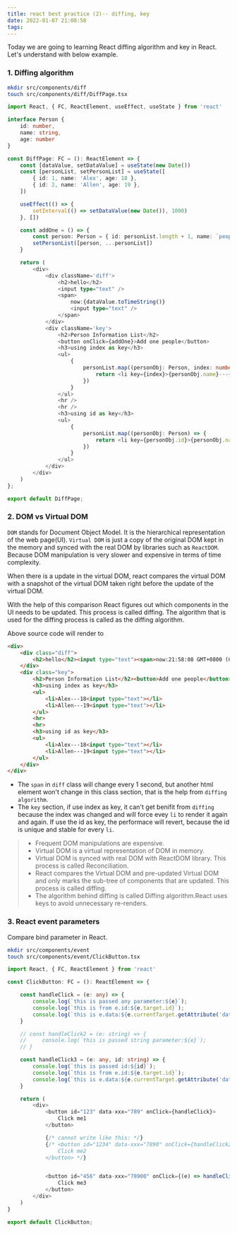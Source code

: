 ```yaml
---
title: react best practice (2)-- diffing, key
date: 2022-01-07 21:08:58
tags:
---
```

Today we are going to learning React diffing algorithm and key in React.  Let's understand with below example.
### 1. Diffing algorithm
```bash
mkdir src/components/diff
touch src/components/diff/DiffPage.tsx
```

```typescript
import React, { FC, ReactElement, useEffect, useState } from 'react'

interface Person {
    id: number,
    name: string,
    age: number
}

const DiffPage: FC = (): ReactElement => {
    const [dataValue, setDataValue] = useState(new Date())
    const [personList, setPersonList] = useState([
        { id: 1, name: 'Alex', age: 18 },
        { id: 2, name: 'Allen', age: 19 },
    ])

    useEffect(() => {
        setInterval(() => setDataValue(new Date()), 1000)
    }, [])

    const addOne = () => {
        const person: Person = { id: personList.length + 1, name: `people ${personList.length}`, age: 20 + personList.length }
        setPersonList([person, ...personList])
    }

    return (
        <div>
            <div className='diff'>
                <h2>hello</h2>
                <input type="text" />
                <span>
                    now:{dataValue.toTimeString()}
                    <input type="text" />
                </span>
            </div>
            <div className='key'>
                <h2>Person Information List</h2>
                <button onClick={addOne}>Add one people</button>
                <h3>using index as key</h3>
                <ul>
                    {
                        personList.map((personObj: Person, index: number) => {
                            return <li key={index}>{personObj.name}---{personObj.age}<input type="text" /></li>
                        })
                    }
                </ul>
                <hr />
                <hr />
                <h3>using id as key</h3>
                <ul>
                    {
                        personList.map((personObj: Person) => {
                            return <li key={personObj.id}>{personObj.name}---{personObj.age}<input type="text" /></li>
                        })
                    }
                </ul>
            </div>
        </div>
    )
};

export default DiffPage;

```

### 2. DOM vs Virtual DOM
`DOM` stands for Document Object Model. It is the hierarchical representation of the web page(UI).
`Virtual DOM` is just a copy of the original DOM kept in the memory and synced with the real DOM by libraries such as `ReactDOM`. 
Because DOM manipulation is very slower and expensive in terms of time complexity.

When there is a update in the virtual DOM, react compares the virtual DOM with a snapshot of the virtual DOM taken right before the update of the virtual DOM.

With the help of this comparison React figures out which components in the UI needs to be updated. This process is called diffing. The algorithm that is used for the diffing process is called as the diffing algorithm.

Above source code will render to 
```html
<div>
    <div class="diff">
        <h2>hello</h2><input type="text"><span>now:21:58:08 GMT+0800 (China Standard Time)<input type="text"></span>
    </div>
    <div class="key">
        <h2>Person Information List</h2><button>Add one people</button>
        <h3>using index as key</h3>
        <ul>
            <li>Alex---18<input type="text"></li>
            <li>Allen---19<input type="text"></li>
        </ul>
        <hr>
        <hr>
        <h3>using id as key</h3>
        <ul>
            <li>Alex---18<input type="text"></li>
            <li>Allen---19<input type="text"></li>
        </ul>
    </div>
</div>
```
- The `span` in `diff` class will change every 1 second, but another html element won't change in this class section, that is the help from `diffing algorithm`.
- The `key` section, if use index as key, it can't get benifit from `diffing` because the index was changed and will force evey `li` to render it again and again. If use the id as key, the performace will revert, because the id is unique and stable for every `li`. 

> - Frequent DOM manipulations are expensive.
> - Virtual DOM is a virtual representation of DOM in memory.
> - Virtual DOM is synced with real DOM with ReactDOM library. This process is called Reconciliation.
> - React compares the Virtual DOM and pre-updated Virtual DOM and only marks the sub-tree of components that are updated. This process is called diffing.
> - The algorithm behind diffing is called Diffing algorithm.React uses keys to avoid unnecessary re-renders.

### 3. React event parameters
Compare bind parameter in React.
```bash
mkdir src/components/event
touch src/components/event/ClickButton.tsx
```
```typescript
import React, { FC, ReactElement } from 'react'

const ClickButton: FC = (): ReactElement => {

    const handleClick = (e: any) => {
        console.log(`this is passed any parameter:${e}`);
        console.log(`this is from e.id:${e.target.id}`);
        console.log(`this is e.data:${e.currentTarget.getAttribute('data-xxx')}`);
    }

    // const handleClick2 = (e: string) => {
    //     console.log(`this is passed string parameter:${e}`);
    // }

    const handleClick3 = (e: any, id: string) => {
        console.log(`this is passed id:${id}`);
        console.log(`this is from e.id:${e.target.id}`);
        console.log(`this is e.data:${e.currentTarget.getAttribute('data-xxx')}`);
    }

    return (
        <div>
            <button id="123" data-xxx="789" onClick={handleClick}>
                Click me1
            </button>

            {/* cannot write like this: */}
            {/* <button id="1234" data-xxx="7890" onClick={handleClick2('123')}>
                Click me2
            </button> */}


            <button id="456" data-xxx="78900" onClick={(e) => handleClick3(e, '123456')}>
                Click me3
            </button>
        </div>
    )
}

export default ClickButton;
```